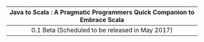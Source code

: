 # 

### 

| **Java to Scala : A Pragmatic Programmers Quick Companion to Embrace Scala** |
| :---: |
| 0.1 Beta \(Scheduled to be released in May 2017\) |



